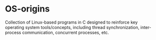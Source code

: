# OS-origins
Collection of Linux-based programs in C designed to reinforce key operating system tools/concepts, including thread synchronization, inter-process communication, concurrent processes, etc.
